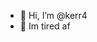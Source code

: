 - 👋 Hi, I’m @kerr4
- 👀 Im tired af

<!---
kerr4/kerr4 is a ✨ special ✨ repository because its `README.md` (this file) appears on your GitHub profile.
You can click the Preview link to take a look at your changes.
--->
